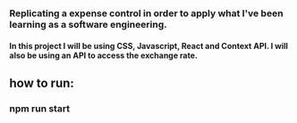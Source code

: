 ### Replicating a expense control in order to apply what I've been learning as a software engineering.
#### In this project I will be using CSS, Javascript, React and Context API. I will also be using an API to access the exchange rate.

## how to run:
### npm run start
